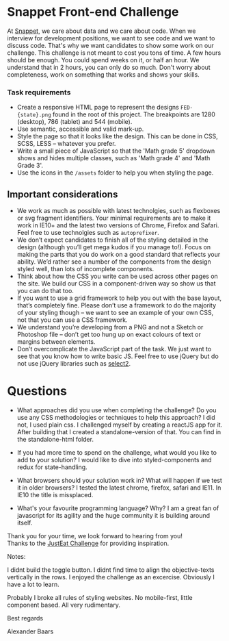 Snappet Front-end Challenge
============

At [Snappet](http://www.snappet.org), we care about data and we care about code. When we interview for development positions, we want to see code and we want to discuss code. That's why we want candidates to show some work on our challenge. This challenge is not meant to cost you tons of time. A few hours should be enough. You could spend weeks on it, or half an hour. We understand that in 2 hours, you can only do so much. Don't worry about completeness, work on something that works and shows your skills.

### Task requirements

* Create a responsive HTML page to represent the designs `FED-{state}.png` found in the root of this project. The breakpoints are 1280 (desktop), 786 (tablet) and 544 (mobile).
* Use semantic, accessible and valid mark-up.
* Style the page so that it looks like the design. This can be done in CSS, SCSS, LESS – whatever you prefer.
* Write a small piece of JavaScript so that the 'Math grade 5' dropdown shows and hides multiple classes, such as 'Math grade 4' and 'Math Grade 3'.
* Use the icons in the `/assets` folder to help you when styling the page.


## Important considerations

* We work as much as possible with latest technolgies, such as flexboxes or svg fragment identifiers. Your minimal requirements are to make it work in IE10+ and the latest two versions of Chrome, Firefox and Safari. Feel free to use technolgies such as `autoprefixer`.
* We don’t expect candidates to finish all of the styling detailed in the design (although you’ll get mega kudos if you manage to!).  Focus on making the parts that you do work on a good standard that reflects your ability.  We’d rather see a number of the components from the design styled well, than lots of incomplete components.
* Think about how the CSS you write can be used across other pages on the site.  We build our CSS in a component-driven way so show us that you can do that too.
* If you want to use a grid framework to help you out with the base layout, that’s completely fine.  Please don’t use a framework to do the majority of your styling though – we want to see an example of your own CSS, not that you can use a CSS framework.
* We understand you’re developing from a PNG and not a Sketch or Photoshop file – don’t get too hung up on exact colours of text or margins between elements.
* Don’t overcomplicate the JavaScript part of the task.  We just want to see that you know how to write basic JS. Feel free to use jQuery but do not use jQuery libraries such as [select2](https://select2.github.io/).

# Questions

* What approaches did you use when completing the challenge?  Do you use any CSS methodologies or techniques to help this approach?
I did not, I used plain css.
I challenged myself by creating a reactJS app for it. After building that I created a standalone-version of that. You can find in the standalone-html folder.

* If you had more time to spend on the challenge, what would you like to add to your solution?
I would like to dive into styled-components and redux for state-handling.

* What browsers should your solution work in?  What will happen if we test it in older browsers?
I tested the latest chrome, firefox, safari and IE11. 
In IE10 the title is missplaced.

* What's your favourite programming language? Why?
I am a great fan of javascript for its agility and the huge community it is building around itself.


Thank you for your time, we look forward to hearing from you!  
Thanks to the [JustEat Challenge](https://github.com/justeat/JustEat.Recruitment.UI) for providing inspiration.

Notes:

I didnt build the toggle button.
I didnt find time to align the objective-texts vertically in the rows.
I enjoyed the challenge as an excercise. Obviously I have a lot to learn.

Probably I broke all rules of styling websites. No mobile-first, little component based. All very rudimentary.

Best regards

Alexander Baars
